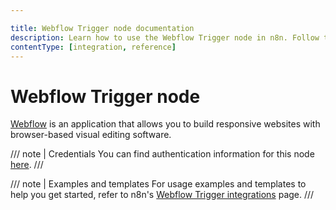 ```yaml
---

title: Webflow Trigger node documentation
description: Learn how to use the Webflow Trigger node in n8n. Follow technical documentation to integrate Webflow Trigger node into your workflows.
contentType: [integration, reference]
---
```


# Webflow Trigger node

[Webflow](https://webflow.com) is an application that allows you to build responsive websites with browser-based visual editing software.

/// note | Credentials
You can find authentication information for this node [here](/integrations/builtin/credentials/webflow.md).
///

///  note  | Examples and templates
For usage examples and templates to help you get started, refer to n8n's [Webflow Trigger integrations](https://n8n.io/integrations/webflow-trigger/) page.
///
